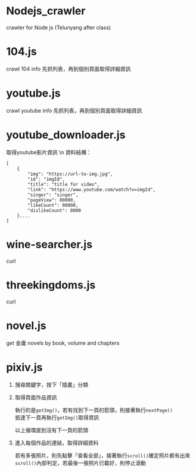 # Nodejs_crawler
crawler for Node js (Telunyang after class)

# 104.js
crawl 104 info
先抓列表，再到個別頁面取得詳細資訊

# youtube.js
crawl youtube info
先抓列表，再到個別頁面取得詳細資訊

# youtube_downloader.js
取得youtube影片資訊 \n
資料結構：
```
[
    {
        "img": "https://url-to-img.jpg",
        "id": "imgId",
        "title": "title for video",
        "link": "https://www.youtube.com/watch?v=imgId",
        "singer": "singer",
        "pageView": 00000,
        "likeCount": 00000,
        "dislikeCount": 0000
    }....
]
```

# wine-searcher.js
curl

# threekingdoms.js
curl

# novel.js 
get 金庸 novels by book, volume and chapters

# pixiv.js
1. 搜尋關鍵字，按下「插畫」分類
2. 取得頁面作品資訊

   執行的是`getImg()`，若有找到下一頁的箭頭，則接著執行`nextPage()`  
   抵達下一頁再執行`getImg()`取得資訊

   以上循環直到沒有下一頁的箭頭
3. 進入每個作品的連結，取得詳細資料 

   若有多張照片，則先點擊「查看全部」，接著執行`scroll()`確定照片都有出來  
   `scroll()`內部判定，若最後一張照片已載好，則停止滾動
